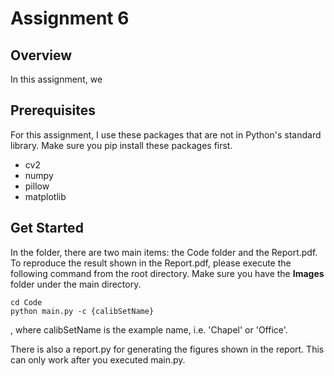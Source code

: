 # Assignment 6

## Overview
In this assignment, we 

## Prerequisites
For this assignment, I use these packages that are not in Python's standard library. Make sure you pip install these packages first.
* cv2
* numpy
* pillow
* matplotlib

## Get Started
In the folder, there are two main items: the Code folder and the Report.pdf. To reproduce the result shown in the Report.pdf, please execute the following command from the root directory. Make sure you have the **Images** folder under the main directory. 

```
cd Code
python main.py -c {calibSetName}
```
, where calibSetName is the example name, i.e. 'Chapel' or 'Office'.

There is also a report.py for generating the figures shown in the report. This can only work after you executed main.py.

